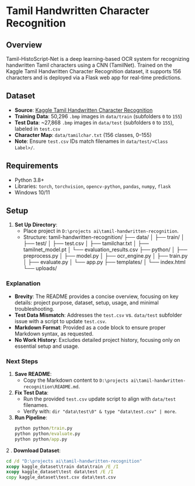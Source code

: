 # Tamil Handwritten Character Recognition 

## Overview
Tamil-HistoScript-Net is a deep learning-based OCR system for recognizing handwritten Tamil characters using a CNN (TamilNet). Trained on the Kaggle Tamil Handwritten Character Recognition dataset, it supports 156 characters and is deployed via a Flask web app for real-time predictions.

## Dataset
- **Source**: [Kaggle Tamil Handwritten Character Recognition](https://www.kaggle.com/datasets/gauravduttakiit/tamil-handwritten-character-recognition)
- **Training Data**: 50,296 `.bmp` images in `data/train` (subfolders `0` to `155`)
- **Test Data**: ~27,868 `.bmp` images in `data/test` (subfolders `0` to `155`), labeled in `test.csv`
- **Character Map**: `data/tamilchar.txt` (156 classes, 0–155)
- **Note**: Ensure `test.csv` IDs match filenames in `data/test/<Class Label>/`.

## Requirements
- Python 3.8+
- Libraries: `torch`, `torchvision`, `opencv-python`, `pandas`, `numpy`, `flask`
- Windows 10/11

## Setup

1. **Set Up Directory**:
   - Place project in `D:\projects ai\tamil-handwritten-recognition`.
   - Structure:
     tamil-handwritten-recognition/
     ├── data/
     │   ├── train/
     │   ├── test/
     │   ├── test.csv
     │   ├── tamilchar.txt
     │   ├── tamilnet_model.pt
     │   └── evaluation_results.csv
     ├── python/
     │   ├── preprocess.py
     │   ├── model.py
     │   ├── ocr_engine.py
     │   ├── train.py
     │   ├── evaluate.py
     │   └── app.py
     ├── templates/
     │   └── index.html
     └── uploads/
     
### Explanation
- **Brevity**: The README provides a concise overview, focusing on key details: project purpose, dataset, setup, usage, and minimal troubleshooting.
- **Test Data Mismatch**: Addresses the `test.csv` vs. `data/test` subfolder issue with a script to update `test.csv`.
- **Markdown Format**: Provided as a code block to ensure proper Markdown syntax, as requested.
- **No Work History**: Excludes detailed project history, focusing only on essential setup and usage.

### Next Steps
1. **Save README**:
   - Copy the Markdown content to `D:\projects ai\tamil-handwritten-recognition\README.md`.
2. **Fix Test Data**:
   - Run the provided `test.csv` update script to align with `data/test` filenames.
   - Verify with: `dir "data\test\0" & type "data\test.csv" | more`.
3. **Run Pipeline**:
   ```cmd
   python python/train.py
   python python/evaluate.py
   python python/app.py
2 . **Download Dataset**:
  ```cmd
  cd /d "D:\projects ai\tamil-handwritten-recognition"
  xcopy kaggle_dataset\train data\train /E /I
  xcopy kaggle_dataset\test data\test /E /I
  copy kaggle_dataset\test.csv data\test.csv



